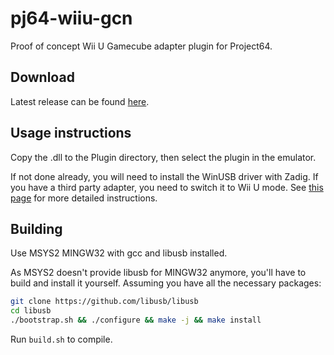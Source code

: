 # pj64-wiiu-gcn
Proof of concept Wii U Gamecube adapter plugin for Project64.
## Download
Latest release can be found [here](https://github.com/wermipls/pj64-wiiu-gcn/releases).

## Usage instructions
Copy the .dll to the Plugin directory, then select the plugin in the emulator.

If not done already, you will need to install the WinUSB driver with Zadig. If you have a third party adapter, you need to switch it to Wii U mode. See [this page](https://wiki.dolphin-emu.org/index.php?title=How_to_use_the_Official_GameCube_Controller_Adapter_for_Wii_U_in_Dolphin#Using_Zadig) for more detailed instructions.

## Building
Use MSYS2 MINGW32 with gcc and libusb installed.

As MSYS2 doesn't provide libusb for MINGW32 anymore, you'll have to build and install it yourself. Assuming you have all the necessary packages:
```sh
git clone https://github.com/libusb/libusb
cd libusb
./bootstrap.sh && ./configure && make -j && make install
```

Run `build.sh` to compile.
